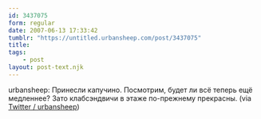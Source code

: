 ```yaml
---
id: 3437075
form: regular
date: 2007-06-13 17:33:42
tumblr: "https://untitled.urbansheep.com/post/3437075"
title:
tags:
    - post
layout: post-text.njk
---
```


<p>urbansheep: Принесли капучино. Посмотрим, будет ли всё теперь ещё медленнее? Зато клабсэндвичи в этаже по-прежнему прекрасны. (via <a href="http://twitter.com/urbansheep/statuses/102940332">Twitter / urbansheep</a>)</p>

